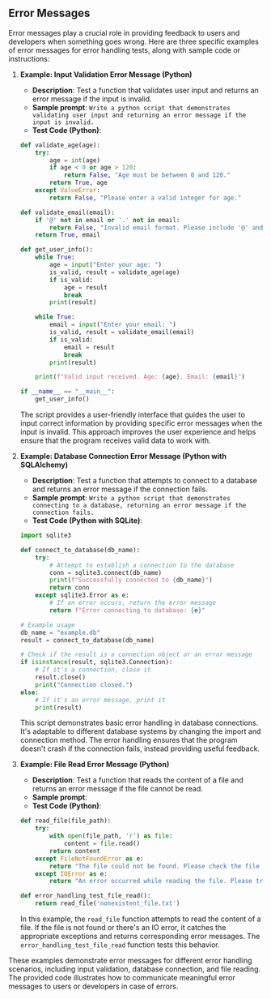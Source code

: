 ## Error Messages
Error messages play a crucial role in providing feedback to users and developers when something goes wrong. Here are three specific examples of error messages for error handling tests, along with sample code or instructions:

1. **Example: Input Validation Error Message (Python)**

   - **Description**: Test a function that validates user input and returns an error message if the input is invalid.
   - **Sample prompt**: ```Write a python script that demonstrates validating user input and returning an error message if the input is invalid.```
   - **Test Code (Python)**:

   ```python
   def validate_age(age):
       try:
           age = int(age)
           if age < 0 or age > 120:
               return False, "Age must be between 0 and 120."
           return True, age
       except ValueError:
           return False, "Please enter a valid integer for age."
   
   def validate_email(email):
       if '@' not in email or '.' not in email:
           return False, "Invalid email format. Please include '@' and '.' in your email."
       return True, email
   
   def get_user_info():
       while True:
           age = input("Enter your age: ")
           is_valid, result = validate_age(age)
           if is_valid:
               age = result
               break
           print(result)
   
       while True:
           email = input("Enter your email: ")
           is_valid, result = validate_email(email)
           if is_valid:
               email = result
               break
           print(result)
   
       print(f"Valid input received. Age: {age}, Email: {email}")
   
   if __name__ == "__main__":
       get_user_info()
   ```

   The script provides a user-friendly interface that guides the user to input correct information by providing specific error messages when the input is invalid. This approach improves the user experience and helps ensure that the program receives valid data to work with.

2. **Example: Database Connection Error Message (Python with SQLAlchemy)**

   - **Description**: Test a function that attempts to connect to a database and returns an error message if the connection fails.
   - **Sample prompt**: ```Write a python script that demonstrates connecting to a database, returning an error message if the connection fails.```
   - **Test Code (Python with SQLite)**:

   ```python
   import sqlite3
   
   def connect_to_database(db_name):
       try:
           # Attempt to establish a connection to the database
           conn = sqlite3.connect(db_name)
           print(f"Successfully connected to {db_name}")
           return conn
       except sqlite3.Error as e:
           # If an error occurs, return the error message
           return f"Error connecting to database: {e}"
   
   # Example usage
   db_name = "example.db"
   result = connect_to_database(db_name)
   
   # Check if the result is a connection object or an error message
   if isinstance(result, sqlite3.Connection):
       # If it's a connection, close it
       result.close()
       print("Connection closed.")
   else:
       # If it's an error message, print it
       print(result)
   ```

   This script demonstrates basic error handling in database connections. It's adaptable to different database systems by changing the import and connection method. The error handling ensures that the program doesn't crash if the connection fails, instead providing useful feedback.

3. **Example: File Read Error Message (Python)**

   - **Description**: Test a function that reads the content of a file and returns an error message if the file cannot be read.
   - **Sample prompt**: 
   - **Test Code (Python)**:

   ```python
   def read_file(file_path):
       try:
           with open(file_path, 'r') as file:
               content = file.read()
           return content
       except FileNotFoundError as e:
           return "The file could not be found. Please check the file path and try again."
       except IOError as e:
           return "An error occurred while reading the file. Please try again later."

   def error_handling_test_file_read():
       return read_file('nonexistent_file.txt')
   ```

   In this example, the `read_file` function attempts to read the content of a file. If the file is not found or there's an IO error, it catches the appropriate exceptions and returns corresponding error messages. The `error_handling_test_file_read` function tests this behavior.

These examples demonstrate error messages for different error handling scenarios, including input validation, database connection, and file reading. The provided code illustrates how to communicate meaningful error messages to users or developers in case of errors.
